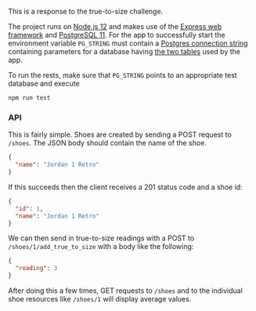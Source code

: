 This is a response to the true-to-size challenge.

The project runs on [Node.js 12](https://nodejs.org/en/) and makes use of the [Express web framework](https://nodejs.org/en/) and [PostgreSQL 11](https://www.postgresql.org/). For the app to successfully start the environment variable `PG_STRING` must contain a [Postgres connection string](https://www.postgresql.org/docs/current/libpq-connect.html#LIBPQ-CONNSTRING) containing parameters for a database having [the two tables](postgres/setup.sql) used by the app.

To run the rests, make sure that `PG_STRING` points to an appropriate test database and execute

```shell
npm run test
```

### API

This is fairly simple. Shoes are created by sending a POST request to `/shoes`. The JSON body should contain the name of the shoe.

```json
{
  "name": "Jordan 1 Retro"
}
```

If this succeeds then the client receives a 201 status code and a shoe id:

```json
{
  "id": 1,
  "name": "Jordan 1 Retro"
}
```

We can then send in true-to-size readings with a POST to `/shoes/1/add_true_to_size` with a body like the following:

```json
{
  "reading": 3
}
```

After doing this a few times, GET requests to `/shoes` and to the individual shoe resources like `/shoes/1` will display average values.